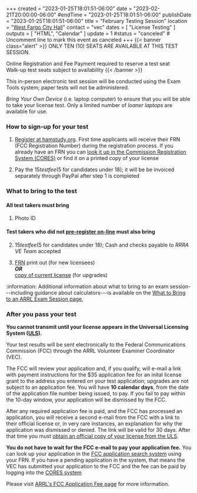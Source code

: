 +++
created = "2023-01-25T18:01:51-06:00"
date = "2023-02-21T20:00:00-06:00"
#endTime = "2023-01-25T18:01:51-06:00"
publishDate = "2023-01-25T18:01:51-06:00"
title = "February Testing Session"
location = "[West Fargo City Hall](/places/west-fargo-city-hall/)"
contact = "vec"
dates = [ "License Testing" ]
outputs = [ "HTML", "Calendar" ]
update = 1
#status = "canceled"	# Uncomment line to mark this event as canceled	
+++
{{< banner class="alert" >}}
ONLY TEN (10) SEATS ARE AVAILABLE AT THIS TEST SESSION.

Online Registration and Fee Payment required to reserve a test seat
<br>Walk-up test seats subject to availability
{{< /banner >}}

This in-person electronic test session will be conducted using the Exam
Tools system; paper tests will not be administered.

*Bring Your Own Device* (i.e. laptop computer) to ensure that you will be
able to take your license test. Only a limited number of *loaner laptops* are
available for use.

### How to sign-up for your test

1. [Register at hamstudy.org](https://hamstudy.org/sessions/63d15ae8fa492517f539b050/1).
First time applicants will receive their FRN (FCC Registration Number)
during the registration process. If you already have an FRN you can
[look it up in the Commission Registration System (CORES)](https://apps.fcc.gov/cores/simpleSearch.do?csfrToken=)
or find it on a printed copy of your license

2. Pay the $15 test fee ($5 for candidates under 18); it will be be invoiced separately through
PayPal after step 1 is completed

### What to bring to the test

#### All test takers must bring
1. Photo ID

#### Test takers who did not [pre-register on-line](https://hamstudy.org/sessions/63bf32e153791f05d0a632b3/1) must also bring
2. $15 test fee ($5 for candidates under 18); Cash and checks payable to *RRRA VE
Team* accepted

3. [FRN](https://www.fcc.gov/wireless/support/universal-licensing-system-uls-resources/new-users-guide-getting-started-universal)
print out (for new licensees)<br>***OR***<br>[copy of current license](http://www.arrl.org/obtain-license-copy) (for upgrades)

:information: Additional information about what to bring to an exam session---including guidance
about calculators---is available on the
[What to Bring to an ARRL Exam Session page](http://www.arrl.org/what-to-bring-to-an-exam-session),

### After you pass your test

**You cannot transmit until your license appears in the Universal Licensing System
([ULS](https://wireless2.fcc.gov/UlsApp/ApplicationSearch/searchAppl.jsp)).**

Your test results will be sent electronically to the Federal
Communications Commission (FCC) through the ARRL Volunteer Examiner
Coordinator (VEC).

The FCC will review your application and, if you qualify, will e-mail a
link with payment instructions for the $35 application fee for an inital
license grant to the address you entered on your test application;
upgrades are not subject to an application fee. You will have **10
calendar days**, from the date of the application file number being
issued, to pay. If you fail to pay within the 10-day window, your
application will be dismissed by the FCC.

After any required application fee is paid, and the FCC has
processed an application, you will receive a second e-mail from the
FCC with a link to their official license or, in very rare instances, an
explanation for why the application was dismissed or denied. The link
will be valid for 30 days. After that time you must
[obtain an official copy of your license from the ULS](https://www.fcc.gov/wireless/support/knowledge-base/universal-licensing-system-uls-resources/how-obtain-official).

**You do not have to wait for the FCC e-mail to pay your application
fee.** You can look up your application in the
[FCC application search system](https://wireless2.fcc.gov/UlsApp/ApplicationSearch/searchAppl.jsp)
using your FRN. If you have a pending application in the system, that
means the VEC has submitted your application to the FCC and the fee can
be paid by logging into the
[CORES system](https://apps.fcc.gov/cores/userLogin.do)

Please visit
[ARRL's FCC Application Fee page](https://www.arrl.org/fcc-application-fee)
for more information.

